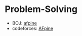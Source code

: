 # Problem-Solving

- BOJ: [afpine](https://www.acmicpc.net/user/afpine)
- codeforces: [AFpine](https://codeforces.com/profile/AFpine)
